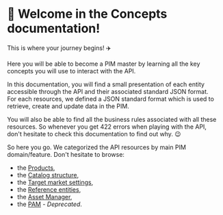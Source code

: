 #  👋 Welcome in the Concepts documentation!

This is where your journey begins! :airplane:  

Here you will be able to become a PIM master by learning all the key concepts you will use to interact with the API.

In this documentation, you will find a small presentation of each entity accessible through the API and their associated standard JSON format.  
For each resources, we defined a JSON standard format which is used to retrieve, create and update data in the PIM.

You will also be able to find all the business rules associated with all these resources. So whenever you get 422 errors when playing with the API, don't hesitate to check this documentation to find out why. :wink:

So here you go. We categorized the API resources by main PIM domain/feature. Don't hesitate to browse:
- the [Products](/concepts/products.html),
- the [Catalog structure](/concepts/catalog-structure.html),
- the [Target market settings](/concepts/target-market-settings.html),
- the [Reference entities](/concepts/reference-entities.html),
- the [Asset Manager](/concepts/asset-manager.html),
- the [PAM](/concepts/pam.html) _- Deprecated_.
